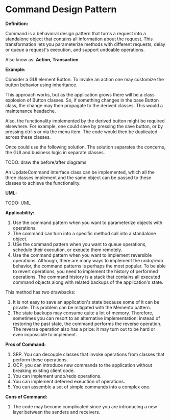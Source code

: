 # Command Design Pattern

**Definition:**

Command is a behavioral design pattern that turns a request into a standalone
object that contains all information about the request. This transformation
lets you parameterize methods with different requests, delay or queue a
request's execution, and support undoable operations.

Also know as: **Action, Transaction**

**Example:**

Consider a GUI element Button. To invoke an action one may customize the
button behavior using inheritance.

This approach works, but as the application grows there will be a class
explosion of Button classes. So, if something changes in the base Button
class, the change may then propagate to the derived classes. This would
a maintenance headache.

Also, the functionality implemented by the derived button might be required
elsewhere. For example, one could save by pressing the save button, or by
pressing ctrl-s or via the menu item. The code would then be duplicated
across these classes.

Once could use the following solution. The solution separates the concerns,
the GUI and business logic in separate classes.

TODO: draw the before/after diagrams

An UpdateCommand interface class can be implemented, which all the three
classes implement and the same object can be passed to these classes to
achieve the functionality.

**UML:**

TODO: UML


**Applicability:**

1. Use the command pattern when you want to parameterize objects with operations.
2. The command can turn into a specific method call into a standalone object.
3. USe the command pattern when you want to queue operations, schedule their
execution, or exeucte them remotely.
4. Use the command pattern when you want to implement reversible operations.
Although, there are many ways to implement the undo/redo behavior, the command
patterns is perhaps the most popular. To be able to revert operations, you need
to implement the history of performed operations. The command history is
a stack that contains all executed command objects along with related backups
of the application's state.

This method has two drawbacks:

1. It is not easy to save an application's state because some of it can be
private. This problem can be mitigated with the Memento pattern.
2. The state backups may consume quite a lot of memory. Therefore, sometimes
you can resort to an alternative implementation: instead of restoring the 
past state, the command performs the reverse operation. The reverse operation
also has a price: it may turn out to be hard or even impossible to implement.

**Pros of Command:**

1. SRP. You can decouple classes that invoke operations from classes that
perform these operations.
2. OCP. you can introduce new commands to the application without breaking
existing client code.
3. You can implement undo/redo operations.
4. You can implement deferred exeuction of operations.
5. You can assemble a set of simple commands into a complex one.

**Cons of Command:**

1. The code may become complicated since you are introducing a new layer 
between the senders and receivers.

 
